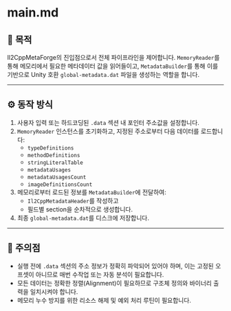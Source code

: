 # main.md

## 📌 목적
Il2CppMetaForge의 진입점으로서 전체 파이프라인을 제어합니다. `MemoryReader`를 통해 메모리에서 필요한 메타데이터 값을 읽어들이고, `MetadataBuilder`를 통해 이를 기반으로 Unity 호환 `global-metadata.dat` 파일을 생성하는 역할을 합니다.

---

## ⚙️ 동작 방식
1. 사용자 입력 또는 하드코딩된 `.data` 섹션 내 포인터 주소값을 설정합니다.
2. `MemoryReader` 인스턴스를 초기화하고, 지정된 주소로부터 다음 데이터를 로드합니다:
   - `typeDefinitions`
   - `methodDefinitions`
   - `stringLiteralTable`
   - `metadataUsages`
   - `metadataUsagesCount`
   - `imageDefinitionsCount`
3. 메모리로부터 로드된 정보를 `MetadataBuilder`에 전달하여:
   - `Il2CppMetadataHeader`를 작성하고
   - 필드별 section을 순차적으로 생성합니다.
4. 최종 `global-metadata.dat`를 디스크에 저장합니다.

---

## 🔎 주의점
- 실행 전에 `.data` 섹션의 주소 정보가 정확히 파악되어 있어야 하며, 이는 고정된 오프셋이 아니므로 매번 수작업 또는 자동 분석이 필요합니다.
- 모든 데이터는 정확한 정렬(Alignment)이 필요하므로 구조체 정의와 바이너리 출력을 일치시켜야 합니다.
- 메모리 누수 방지를 위한 리소스 해제 및 예외 처리 루틴이 필요합니다.

